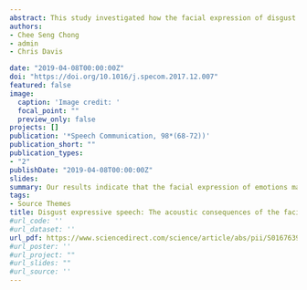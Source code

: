 ```yaml
---
abstract: This study investigated how the facial expression of disgust may affect the acoustics of speech. In terms of a pathogen avoidance mechanism, the expression of disgust would seem to require speech to be produced with a smaller mouth opening than neutral speech, hence lowering the formant frequencies. This hypothesis was tested by comparing how lip configuration (i.e., height, width and size of the lip area), fundamental frequency (F0) and the formants (F1 and F2) of the vowels changed when produced in neutral or disgust expressions. The vowels were extracted from 50 Cantonese sentences spoken by 10 (5 male) talkers; produced once in disgust and once more in a neutral tone of voice. The results support the notion that the facial expression of emotions may have a role in shaping the acoustic properties of the vocal expressions of emotions. Mixed effects logistic regression models revealed that in disgust, vowels were produced with lower lip height, lower F1, F2, and higher F0 than neutral speech.
authors:
- Chee Seng Chong
- admin
- Chris Davis

date: "2019-04-08T00:00:00Z"
doi: "https://doi.org/10.1016/j.specom.2017.12.007"
featured: false
image:
  caption: 'Image credit: '
  focal_point: ""
  preview_only: false
projects: []
publication: '*Speech Communication, 98*(68-72))'
publication_short: ""
publication_types:
- "2"
publishDate: "2019-04-08T00:00:00Z"
slides: 
summary: Our results indicate that the facial expression of emotions may have a role in shaping the acoustic properties of the vocal expressions of emotions.
tags:
- Source Themes
title: Disgust expressive speech: The acoustic consequences of the facial expression of emotion
#url_code: ''
#url_dataset: ''
url_pdf: https://www.sciencedirect.com/science/article/abs/pii/S0167639317300420
#url_poster: ''
#url_project: ""
#url_slides: ""
#url_source: ''
---
```


